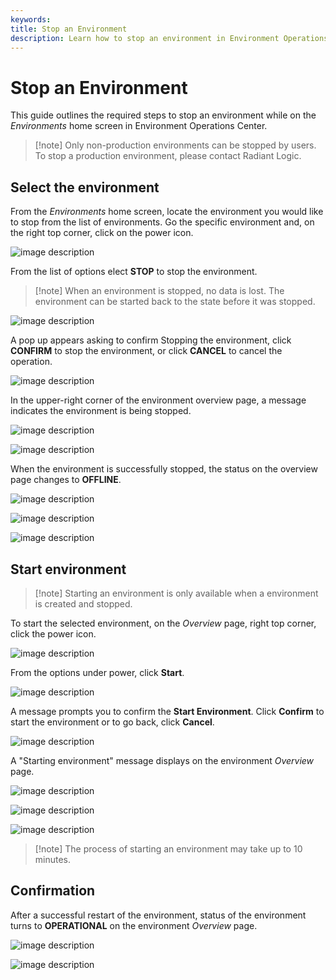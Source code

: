 ```yaml
---
keywords:
title: Stop an Environment
description: Learn how to stop an environment in Environment Operations Center.
---
```

# Stop an Environment

This guide outlines the required steps to stop an environment while on the *Environments* home screen in Environment Operations Center.
<!-- For information on deleting an environment from its detailed view, see the [delete an environment from its detailed view](../environment-details/delete-environment.md) guide. -->

> [!note] Only non-production environments can be stopped by users. To stop a production environment, please contact Radiant Logic.

## Select the environment

From the *Environments* home screen, locate the environment you would like to stop from the list of environments. Go the specific environment and, on the right top corner, click on the power icon.

![image description](images/power-icon.png)

From the list of options elect **STOP** to stop the environment.

> [!note] When an environment is stopped, no data is lost. The environment can be started back to the state before it was stopped.

![image description](images/power-icon-stop.png)

A pop up appears asking to confirm Stopping the environment, click **CONFIRM** to stop the environment, or click **CANCEL** to cancel the operation.

![image description](images/power-icon-stop-confirmation.png)

In the upper-right corner of the environment overview page, a message indicates the environment is being stopped.

![image description](images/stopping-env-message.png)

![image description](images/stopping-application.png)

When the environment is successfully stopped, the status on the overview page changes to **OFFLINE**.

![image description](images/offline.png)

![image description](images/offline1.png)

![image description](images/offline2.png)

## Start environment

> [!note] Starting an environment is only available when a environment is created and stopped.

To start the selected environment, on the *Overview* page, right top corner, click the power icon.

![image description](images/power-icon2.png)

From the options under power, click **Start**.

![image description](images/start.png)

A message prompts you to confirm the **Start Environment**. Click **Confirm** to start the environment or to go back, click **Cancel**.

![image description](images/start-confirm.png)

A "Starting environment" message displays on the environment *Overview* page.

![image description](images/starting-env.png)

![image description](images/starting-env1.png)

![image description](images/starting-env2.png)

> [!note] The process of starting an environment may take up to 10 minutes.

## Confirmation

After a successful restart of the environment, status of the environment turns to **OPERATIONAL** on the environment *Overview* page.

![image description](images/operational-message.png)

![image description](images/operational-message1.png)
